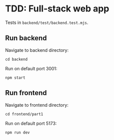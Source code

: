 # TDD: Full-stack web app

Tests in `backend/test/backend.test.mjs`.

## Run backend
Navigate to backend directory:
```
cd backend
```
 
Run on default port 3001:
```
npm start
```


## Run frontend

Navigate to frontend directory:
```
cd frontend/part1
```

Run on default port 5173:
```
npm run dev
```
